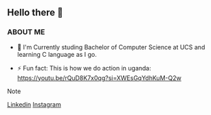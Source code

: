 ##             Hello there 👋

###            ABOUT ME

- 🌱 I'm Currently studing Bachelor of Computer Science at UCS and learning C language as I go.

- ⚡ Fun fact: This is how we do action in uganda: https://youtu.be/rQuD8K7x0qg?si=XWEsGqYdhKuM-Q2w

>[!NOTE]
>[Linkedin](https://www.linkedin.com/in/ericsalvi67/)
>[Instagram](https://www.instagram.com/ericsalvi_/)


<!--
**ericsalvi67/ericsalvi67** is a ✨ _special_ ✨ repository because its `README.md` (this file) appears on your GitHub profile.

Here are some ideas to get you started:

- 🔭 I’m currently working on ...
- 🌱 I’m currently learning ...
- 👯 I’m looking to collaborate on ...
- 🤔 I’m looking for help with ...
- 💬 Ask me about ...
- 📫 How to reach me: ...
- 😄 Pronouns: ...
- ⚡ Fun fact: ...
-->
